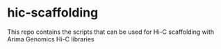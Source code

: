 # hic-scaffolding
This repo contains the scripts that can be used for Hi-C scaffolding with Arima Genomics Hi-C libraries 
